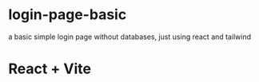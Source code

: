 # login-page-basic
a basic simple login page without databases, just using react and tailwind
# React + Vite




